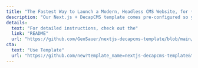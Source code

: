 ```yaml
---
title: "The Fastest Way to Launch a Modern, Headless CMS Website, for ✨free✨."
description: "Our Next.js + DecapCMS template comes pre-configured so you can jump straight into designing and developing your site — with minimal setup and lots of optional features."
details:
  text: "For detailed instructions, check out the"
  link: "README"
  url: "https://github.com/GeoSauer/nextjs-decapcms-template/blob/main/README.md"
cta:
  text: "Use Template"
  url: "https://github.com/new?template_name=nextjs-decapcms-template&template_owner=GeoSauer"
---
```

